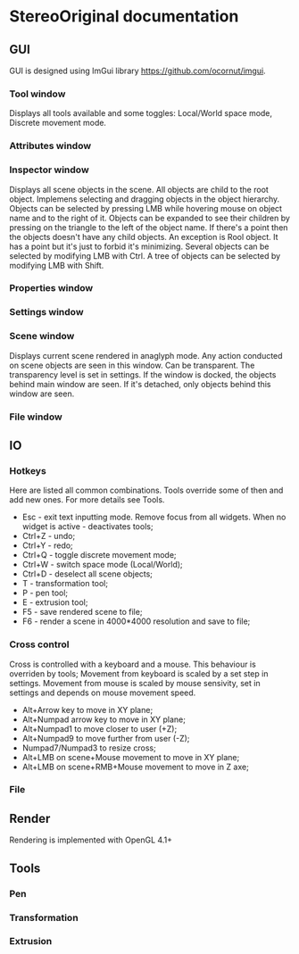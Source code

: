 # StereoOriginal documentation
## GUI
GUI is designed using ImGui library https://github.com/ocornut/imgui.
### Tool window
Displays all tools available and some toggles: Local/World space mode, Discrete movement mode.
### Attributes window
### Inspector window
Displays all scene objects in the scene. All objects are child to the root object. 
Implemens selecting and dragging objects in the object hierarchy. Objects can be selected by pressing LMB while hovering mouse on object name and to the right of it.
Objects can be expanded to see their children by pressing on the triangle to the left of the object name. If there's a point then the objects doesn't have any child objects. An exception is Rool object. It has a point but it's just to forbid it's minimizing.
Several objects can be selected by modifying LMB with Ctrl. A tree of objects can be selected by modifying LMB with Shift.
### Properties window
### Settings window
### Scene window
Displays current scene rendered in anaglyph mode. Any action conducted on scene objects are seen in this window. 
Can be transparent. The transparency level is set in settings. If the window is docked, the objects behind main window are seen. If it's detached, only objects behind this window are seen.
### File window
## IO
### Hotkeys
Here are listed all common combinations. 
Tools override some of then and add new ones. For more details see Tools.
- Esc - exit text inputting mode. Remove focus from all widgets. When no widget is active - deactivates tools;
- Ctrl+Z - undo;
- Ctrl+Y - redo;
- Ctrl+Q - toggle discrete movement mode;
- Ctrl+W - switch space mode (Local/World);
- Ctrl+D - deselect all scene objects;
- T - transformation tool;
- P - pen tool;
- E - extrusion tool;
- F5 - save rendered scene to file;
- F6 - render a scene in 4000*4000 resolution and save to file;
### Cross control
Cross is controlled with a keyboard and a mouse. This behaviour is overriden by tools;
Movement from keyboard is scaled by a set step in settings. Movement from mouse is scaled by mouse sensivity, set in settings and depends on mouse movement speed.
- Alt+Arrow key to move in XY plane;
- Alt+Numpad arrow key to move in XY plane;
- Alt+Numpad1 to move closer to user (+Z);
- Alt+Numpad9 to move further from user (-Z);
- Numpad7/Numpad3 to resize cross;
- Alt+LMB on scene+Mouse movement to move in XY plane;
- Alt+LMB on scene+RMB+Mouse movement to move in Z axe;
### File
## Render
Rendering is implemented with OpenGL 4.1+
## Tools
### Pen
### Transformation
### Extrusion